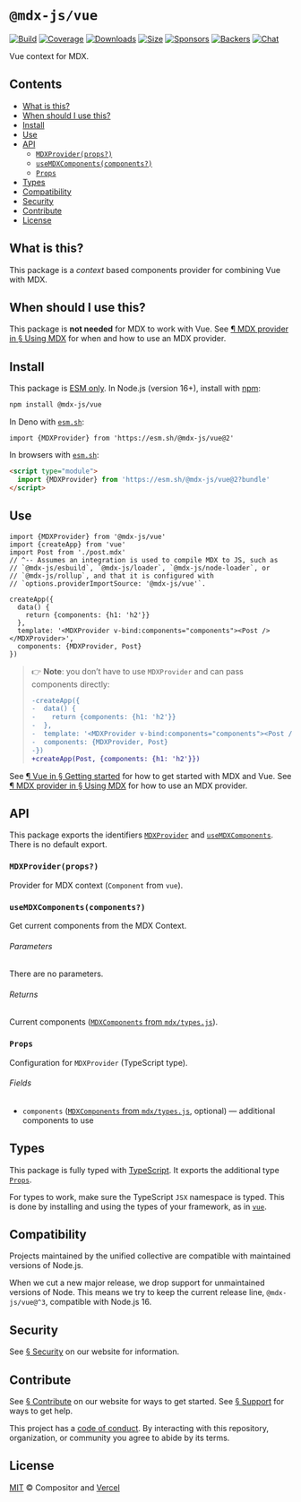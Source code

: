 # `@mdx-js/vue`

[![Build][build-badge]][build]
[![Coverage][coverage-badge]][coverage]
[![Downloads][downloads-badge]][downloads]
[![Size][size-badge]][size]
[![Sponsors][sponsors-badge]][collective]
[![Backers][backers-badge]][collective]
[![Chat][chat-badge]][chat]

Vue context for MDX.

<!-- more -->

## Contents

* [What is this?](#what-is-this)
* [When should I use this?](#when-should-i-use-this)
* [Install](#install)
* [Use](#use)
* [API](#api)
  * [`MDXProvider(props?)`](#mdxproviderprops)
  * [`useMDXComponents(components?)`](#usemdxcomponentscomponents)
  * [`Props`](#props)
* [Types](#types)
* [Compatibility](#compatibility)
* [Security](#security)
* [Contribute](#contribute)
* [License](#license)

## What is this?

This package is a *context* based components provider for combining Vue with
MDX.

## When should I use this?

This package is **not needed** for MDX to work with Vue.
See [¶ MDX provider in § Using MDX][use-provider] for when and how to use an MDX
provider.

## Install

This package is [ESM only][esm].
In Node.js (version 16+), install with [npm][]:

```sh
npm install @mdx-js/vue
```

In Deno with [`esm.sh`][esmsh]:

```tsx
import {MDXProvider} from 'https://esm.sh/@mdx-js/vue@2'
```

In browsers with [`esm.sh`][esmsh]:

```html
<script type="module">
  import {MDXProvider} from 'https://esm.sh/@mdx-js/vue@2?bundle'
</script>
```

## Use

```tsx
import {MDXProvider} from '@mdx-js/vue'
import {createApp} from 'vue'
import Post from './post.mdx'
// ^-- Assumes an integration is used to compile MDX to JS, such as
// `@mdx-js/esbuild`, `@mdx-js/loader`, `@mdx-js/node-loader`, or
// `@mdx-js/rollup`, and that it is configured with
// `options.providerImportSource: '@mdx-js/vue'`.

createApp({
  data() {
    return {components: {h1: 'h2'}}
  },
  template: '<MDXProvider v-bind:components="components"><Post /></MDXProvider>',
  components: {MDXProvider, Post}
})
```

> 👉 **Note**: you don’t have to use `MDXProvider` and can pass components
> directly:
>
> ```diff
> -createApp({
> -  data() {
> -    return {components: {h1: 'h2'}}
> -  },
> -  template: '<MDXProvider v-bind:components="components"><Post /></MDXProvider>',
> -  components: {MDXProvider, Post}
> -})
> +createApp(Post, {components: {h1: 'h2'}})
> ```

See [¶ Vue in § Getting started][start-vue] for how to get started with MDX and
Vue.
See [¶ MDX provider in § Using MDX][use-provider] for how to use an MDX
provider.

## API

This package exports the identifiers [`MDXProvider`][api-mdx-provider] and
[`useMDXComponents`][api-use-mdx-components].
There is no default export.

### `MDXProvider(props?)`

Provider for MDX context (`Component` from `vue`).

### `useMDXComponents(components?)`

Get current components from the MDX Context.

###### Parameters

There are no parameters.

###### Returns

Current components ([`MDXComponents` from
`mdx/types.js`][mdx-types-components]).

### `Props`

Configuration for `MDXProvider` (TypeScript type).

###### Fields

* `components` ([`MDXComponents` from `mdx/types.js`][mdx-types-components],
  optional)
  — additional components to use

## Types

This package is fully typed with [TypeScript][].
It exports the additional type [`Props`][api-props].

For types to work, make sure the TypeScript `JSX` namespace is typed.
This is done by installing and using the types of your framework, as in
[`vue`](https://github.com/vuejs/core).

## Compatibility

Projects maintained by the unified collective are compatible with maintained
versions of Node.js.

When we cut a new major release, we drop support for unmaintained versions of
Node.
This means we try to keep the current release line, `@mdx-js/vue@^3`,
compatible with Node.js 16.

## Security

See [§ Security][security] on our website for information.

## Contribute

See [§ Contribute][contribute] on our website for ways to get started.
See [§ Support][support] for ways to get help.

This project has a [code of conduct][coc].
By interacting with this repository, organization, or community you agree to
abide by its terms.

## License

[MIT][] © Compositor and [Vercel][]

[build-badge]: https://github.com/mdx-js/mdx/workflows/main/badge.svg

[build]: https://github.com/mdx-js/mdx/actions

[coverage-badge]: https://img.shields.io/codecov/c/github/mdx-js/mdx/main.svg

[coverage]: https://codecov.io/github/mdx-js/mdx

[downloads-badge]: https://img.shields.io/npm/dm/@mdx-js/vue.svg

[downloads]: https://www.npmjs.com/package/@mdx-js/vue

[size-badge]: https://img.shields.io/bundlejs/size/@mdx-js/vue

[size]: https://bundlejs.com/?q=@mdx-js/vue

[sponsors-badge]: https://opencollective.com/unified/sponsors/badge.svg

[backers-badge]: https://opencollective.com/unified/backers/badge.svg

[collective]: https://opencollective.com/unified

[chat-badge]: https://img.shields.io/badge/chat-discussions-success.svg

[chat]: https://github.com/mdx-js/mdx/discussions

[npm]: https://docs.npmjs.com/cli/install

[contribute]: https://mdxjs.com/community/contribute/

[support]: https://mdxjs.com/community/support/

[coc]: https://github.com/mdx-js/.github/blob/main/code-of-conduct.md

[mit]: https://github.com/mdx-js/mdx/blob/main/packages/vue/license

[vercel]: https://vercel.com

[start-vue]: https://mdxjs.com/getting-started/#vue

[use-provider]: https://mdxjs.com/docs/using-mdx/#mdx-provider

[esm]: https://gist.github.com/sindresorhus/a39789f98801d908bbc7ff3ecc99d99c

[esmsh]: https://esm.sh

[security]: https://mdxjs.com/getting-started/#security

[typescript]: https://www.typescriptlang.org

[mdx-types-components]: https://github.com/DefinitelyTyped/DefinitelyTyped/blob/HEAD/types/mdx/types.d.ts#L65

[api-mdx-provider]: #mdxproviderprops

[api-props]: #props

[api-use-mdx-components]: #usemdxcomponentscomponents
